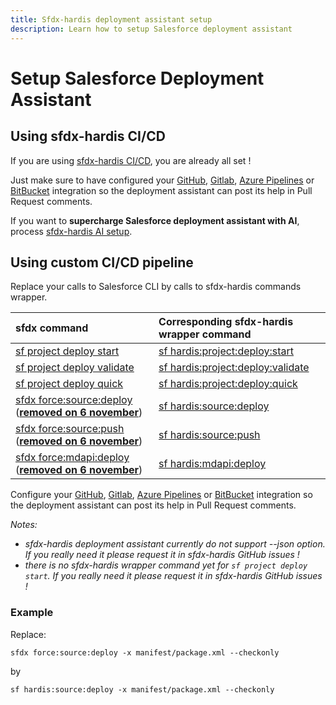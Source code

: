```yaml
---
title: Sfdx-hardis deployment assistant setup
description: Learn how to setup Salesforce deployment assistant
---
```

<!-- markdownlint-disable MD013 -->

# Setup Salesforce Deployment Assistant

## Using sfdx-hardis CI/CD

If you are using [sfdx-hardis CI/CD](https://sfdx-hardis.cloudity.com/salesforce-ci-cd-home/), you are already all set !

Just make sure to have configured your [GitHub](salesforce-ci-cd-setup-integration-github.md), [Gitlab](salesforce-ci-cd-setup-integration-gitlab.md), [Azure Pipelines](salesforce-ci-cd-setup-integration-azure.md) or [BitBucket](salesforce-ci-cd-setup-integration-bitbucket.md) integration so the deployment assistant can post its help in Pull Request comments.

If you want to **supercharge Salesforce deployment assistant with AI**, process [sfdx-hardis AI setup](salesforce-ai-setup.md).

## Using custom CI/CD pipeline

Replace your calls to Salesforce CLI by calls to sfdx-hardis commands wrapper.

| sfdx command                                                                                                                                                                                                                                                              | Corresponding sfdx-hardis wrapper command                                                             |
|:--------------------------------------------------------------------------------------------------------------------------------------------------------------------------------------------------------------------------------------------------------------------------|:------------------------------------------------------------------------------------------------------|
| [sf project deploy start](https://developer.salesforce.com/docs/atlas.en-us.sfdx_cli_reference.meta/sfdx_cli_reference/cli_reference_project_commands_unified.htm#cli_reference_project_deploy_start_unified)                                                             | [sf hardis:project:deploy:start](https://sfdx-hardis.cloudity.com/hardis/project/deploy/start/)       |
| [sf project deploy validate](https://developer.salesforce.com/docs/atlas.en-us.sfdx_cli_reference.meta/sfdx_cli_reference/cli_reference_project_commands_unified.htm#cli_reference_project_deploy_validate_unified)                                                       | [sf hardis:project:deploy:validate](https://sfdx-hardis.cloudity.com/hardis/project/deploy/validate/) |
| [sf project deploy quick](https://developer.salesforce.com/docs/atlas.en-us.sfdx_cli_reference.meta/sfdx_cli_reference/cli_reference_project_commands_unified.htm#cli_reference_project_deploy_quick_unified)                                                             | [sf hardis:project:deploy:quick](https://sfdx-hardis.cloudity.com/hardis/project/deploy/quick/)       |
| [sfdx force:source:deploy](https://developer.salesforce.com/docs/atlas.en-us.sfdx_cli_reference.meta/sfdx_cli_reference/cli_reference_force_source.htm#cli_reference_force_source_deploy) ([**removed on 6 november**](https://github.com/forcedotcom/cli/issues/2974))   | [sf hardis:source:deploy](https://sfdx-hardis.cloudity.com/hardis/source/deploy/)                     |
| [sfdx force:source:push](https://developer.salesforce.com/docs/atlas.en-us.sfdx_cli_reference.meta/sfdx_cli_reference/cli_reference_force_source.htm#cli_reference_force_source_push) ([**removed on 6 november**](https://github.com/forcedotcom/cli/issues/2974))       | [sf hardis:source:push](https://sfdx-hardis.cloudity.com/hardis/source/push/)                         |
| [sfdx force:mdapi:deploy](https://developer.salesforce.com/docs/atlas.en-us.sfdx_cli_reference.meta/sfdx_cli_reference/cli_reference_force_mdapi.htm#cli_reference_force_mdapi_beta_deploy) ([**removed on 6 november**](https://github.com/forcedotcom/cli/issues/2974)) | [sf hardis:mdapi:deploy](https://sfdx-hardis.cloudity.com/hardis/mdapi/deploy/)                       |

Configure your [GitHub](salesforce-ci-cd-setup-integration-github.md), [Gitlab](salesforce-ci-cd-setup-integration-gitlab.md), [Azure Pipelines](salesforce-ci-cd-setup-integration-azure.md) or [BitBucket](salesforce-ci-cd-setup-integration-bitbucket.md) integration so the deployment assistant can post its help in Pull Request comments.

_Notes:_

- _sfdx-hardis deployment assistant currently do not support --json option. If you really need it please request it in sfdx-hardis GitHub issues !_
- _there is no sfdx-hardis wrapper command yet for `sf project deploy start`. If you really need it please request it in sfdx-hardis GitHub issues !_

### Example

Replace:

`sfdx force:source:deploy -x manifest/package.xml --checkonly`

by

`sf hardis:source:deploy -x manifest/package.xml --checkonly`